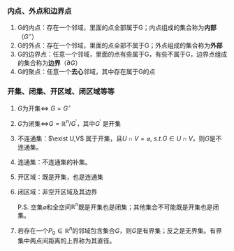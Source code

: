 ### 内点、外点和边界点

1. G的内点：存在一个邻域，里面的点全部属于G；内点组成的集合称为**内部**（$G^\circ$）
2. G的外点：存在一个邻域，里面的点全部不属于G；外点组成的集合称为**外部**
3. G的边界点：任意一个邻域，里面的点有些属于G，有些不属于G，边界点组成的集合称为**边界**（$\partial G$）
4. G的聚点：任意一个**去心**邻域，其中存在属于G的点

### 开集、闭集、开区域、闭区域等等

1. $G$为开集$\iff$ $G=G^\circ$

2. $G$为闭集$\iff$$G=\mathbb{R}^n/G^\prime$，其中$G^\prime$ 是开集

3. 不连通集：$\exist U,V$ 属于开集，且$U\cap V=\varnothing,\ s.t. G\in U\cap V$，则$G$是不连通集。

4. 连通集：不连通集的补集。

5. 开区域：既是开集，也是连通集

6. 闭区域：非空开区域及其边界

   P.S. 空集$\varnothing$和全空间$\mathbb{R}^n$​既是开集也是闭集；其他集合不可能既是开集也是闭集。

7. 若存在一个$P_0\in \mathbb{R}^n$的邻域包含集合$G$，则$G$是有界集；反之是无界集。有界集中两点间距离的上界称为其直径。
